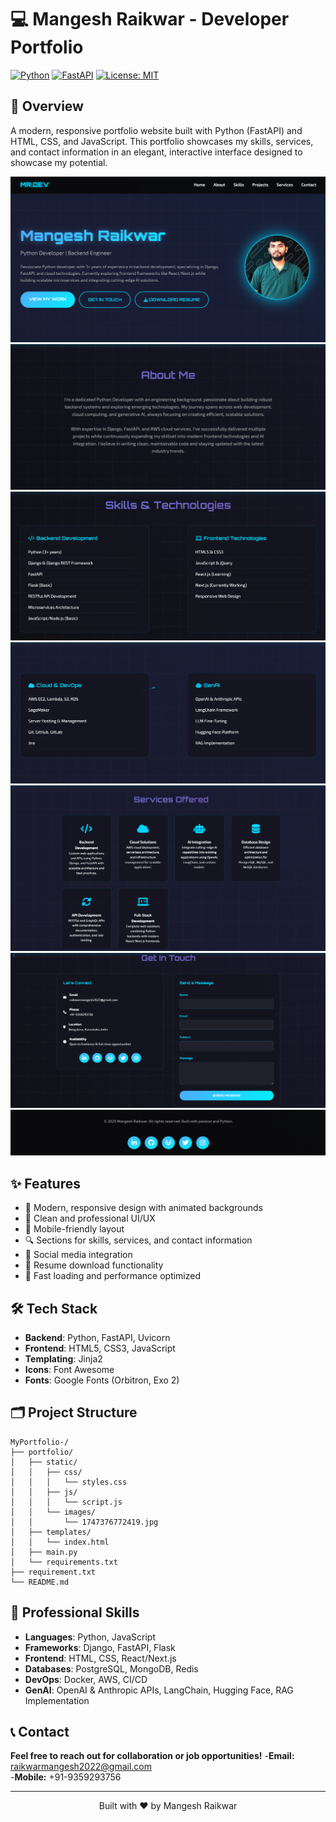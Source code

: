 # 💻 Mangesh Raikwar - Developer Portfolio

[![Python](https://img.shields.io/badge/Python-3.9+-blue.svg)](https://www.python.org/)
[![FastAPI](https://img.shields.io/badge/FastAPI-0.104.1-green.svg)](https://fastapi.tiangolo.com/)
[![License: MIT](https://img.shields.io/badge/License-MIT-yellow.svg)](https://opensource.org/licenses/MIT)

## 🚀 Overview

A modern, responsive portfolio website built with Python (FastAPI) and HTML, CSS, and JavaScript. This portfolio showcases my skills, services, and contact information in an elegant, interactive interface designed to showcase my potential.

![Portfolio Preview 1](static/images/image1.png)
![Portfolio Preview 2](static/images/image2.png)
![Portfolio Preview 3](static/images/image3.png)
![Portfolio Preview 4](static/images/image4.png)
![Portfolio Preview 5](static/images/image5.png)
![Portfolio Preview 6](static/images/image6.png)
![Portfolio Preview 7](static/images/image.png)


## ✨ Features

- 🎨 Modern, responsive design with animated backgrounds
- 🌙 Clean and professional UI/UX
- 📱 Mobile-friendly layout
- 🔍 Sections for skills, services, and contact information
- 🔗 Social media integration
- 📄 Resume download functionality
- 🚀 Fast loading and performance optimized

## 🛠️ Tech Stack

- **Backend**: Python, FastAPI, Uvicorn
- **Frontend**: HTML5, CSS3, JavaScript
- **Templating**: Jinja2
- **Icons**: Font Awesome
- **Fonts**: Google Fonts (Orbitron, Exo 2)

## 🗂️ Project Structure

```
MyPortfolio-/
├── portfolio/
│   ├── static/
│   │   ├── css/
│   │   │   └── styles.css
│   │   ├── js/
│   │   │   └── script.js
│   │   └── images/
│   │       └── 1747376772419.jpg
│   ├── templates/
│   │   └── index.html
│   ├── main.py
│   └── requirements.txt
├── requirement.txt
└── README.md
```


## 💼 Professional Skills

- **Languages**: Python, JavaScript
- **Frameworks**: Django, FastAPI, Flask
- **Frontend**: HTML, CSS, React/Next.js
- **Databases**: PostgreSQL, MongoDB, Redis
- **DevOps**: Docker, AWS, CI/CD
- **GenAI**: OpenAI & Anthropic APIs, LangChain, Hugging Face, RAG Implementation

## 📞 Contact

**Feel free to reach out for collaboration or job opportunities!**
-**Email:** raikwarmangesh2022@gmail.com  
-**Mobile:** +91-9359293756


---

<p align="center">Built with ❤️ by Mangesh Raikwar</p>

